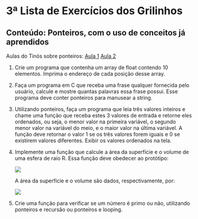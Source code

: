 # 3ª Lista de Exercícios dos Grilinhos

## Conteúdo: Ponteiros, com o uso de conceitos já aprendidos

Aulas do Tinós sobre ponteiros: [Aula 1](http://eaulas.usp.br/portal/video.action?idItem=22071) [Aula 2](http://eaulas.usp.br/portal/video?idItem=22514)

1. Crie um programa que contenha um array de float contendo 10 elementos. Imprima o endereço de cada posição desse array.
  
2. Faça um programa em C que receba uma frase qualquer fornecida pelo usuário, calcule e mostre quantas palavras essa frase possui. Esse programa deve conter ponteiros para manusear a string.
  
3. Utilizando ponteiros, faça um programa que leia três valores inteiros e chame uma função que receba estes 3 valores de entrada e retorne eles ordenados, ou seja, o menor valor na primeira variável, o segundo menor valor na variável do meio, e o maior valor na última variável. A função deve retornar o valor 1 se os três valores forem iguais e 0 se existirem valores diferentes. Exibir os valores ordenados na tela.
  
4. Implemente uma função que calcule a área da superfície e o volume de uma esfera de raio R. Essa função deve obedecer ao protótipo:
  
    ![](https://lh6.googleusercontent.com/wzSqjWhasEPo8ybNLVJt601ZLNLh68pM6m5W5hGvnX58EUPKdnhBQllsqmJnP3_jbahywk4N6Pa4tLqpDrp8Cz-2MLzi9ihQ8kFx6beMQQ4Cjo1-tOv0jNm9xyruODDVxvKHyIc9)

    A área da superfície e o volume são dados, respectivamente, por:

    ![](https://lh6.googleusercontent.com/YZTO9uJt5mLQFlYATMV-4q6qofZY_5gejEJdT_-cpOxhW9rNtsZ_o-KddgeHzs3Z2eQSY6W6woBzQ9zbaNROTrvG5MT80kiGQ1KdawgFlVQeQgmXfUpyJCi4OLqOyk8XmT09EUys)

5. Crie uma função para verificar se um número é primo ou não, utilizando ponteiros e recursão ou ponteiros e looping.
